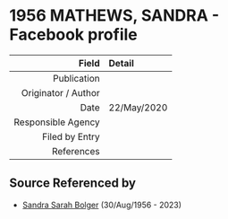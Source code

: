 ﻿---
layout: page
permalink: /sources/s28606146
---

# 1956 MATHEWS, SANDRA - Facebook profile

Field | Detail
---:|:---
Publication | 
Originator / Author | 
Date | 22/May/2020
Responsible Agency | 
Filed by Entry | 
References | 

## Source Referenced by

* [Sandra Sarah Bolger](../people/@2758880@-sandra-sarah-bolger-b1956-8-30-d2023.md) (30/Aug/1956 - 2023)
